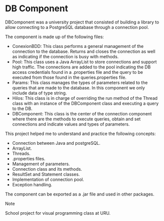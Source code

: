 # DB Component

DBComponent was a university project that consisted of building a library to allow connecting to a PostgreSQL database through a connection pool.

The component is made up of the following files:

- ConexionBDD: This class performs a general management of the connection to the database. Returns and closes the connection as well as indicating if the connection is busy with methods.
- Pool: This class uses a Java ArrayList to store connections and support high traffic. The connections are added to the pool indicating the DB access credentials found in a .properties file and the query to be executed from those found in the queries.properties file.
- Params: This class manages the types of parameters related to the queries that are made to the database. In this component we only include data of type string.
- Hilos: This class is in charge of overriding the run method of the Thread class with an instance of the DBComponent class and executing a query to the DB.
- DBComponent: This class is the center of the connection component where there are the methods to execute queries, obtain and set connections and indicate values and types of parameters.

This project helped me to understand and practice the following concepts:

- Connection between Java and postgreSQL.
- ArrayList.
- Threads.
- .properties files.
- Management of parameters.
- Connection class and its methods.
- ResultSet and Statement classes.
- Implementation of connection pool.
- Exception handling.

The component can be exported as a .jar file and used in other packages.

> [!NOTE]
> School project for visual programming class at URU.
